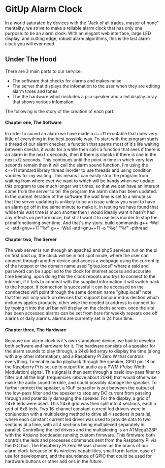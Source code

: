 # GitUp Alarm Clock

In a world saturated by devices with the "Jack of all trades, master of none" mentality, we strive to make a reliable alarm clock that has only one purpose: to be an alarm clock. With an elegant web interface, large LED display, and cutting edge, robust alarm algorithms, this is the last alarm clock you will ever need.




## Under The Hood

There are 3 main parts to our service; 
- The software that checks for alarms and makes noise
- The server that displays the infomation to the user when they are editing alarm times and tones
- The the hardware which includes a pi a speaker and a led display array that shows various infomation

The following is the story of the creation of each part.

#### Chapter one, The Software

In order to sound an alarm we have made a c++11 excutable that does very little of everything in the best possible way.
To start with the program starts a thread of our alarm checker, a function that spents most of it's life waiting between checks,
it waits for a while then calls a function that sees if there is an alarm in the next x seconds, then if there is checks if there
is one in the next x/2 seconds. This continues until the point in time in which very few seconds remain then it will call the
alarm sound function. I'm using the c++11 standard library thread inorder to use threads and using condition varibles for my
waiting. This means I can easily stop the program from waiting from where ever we want to which will be handy when we update this
program to use much longer wait times, so that we can have an interupt come from the server to tell the program the alarm data has
been updated. In the current iteration of the software the wait time is set to a minute so that the server updating is unlikely 
to be an issue unless you want to have an alarm go off in the same minute to make it. In testing we have found that while this wait
time is much shorter then I would ideally want it hasn't had any effects on performance, but still I want it to use less inorder to
stop the pi malfunctioning over time. And that's my story.
build commands
g++ -Wall -c -std=gnu++11 "%f"
g++ -Wall -std=gnu++11 -o "%e" "%f" -pthread

#### Chapter two, The Server

The web server is run through an apache2 and php5 services run on the pi. on first boot up, the clock will be in hot spot mode, where
the user can connect through another device and access a webpage using the current ip of the hotspot or the domain name used "gitup.local"
where a ssid and password can be supplied to the clock for internet access and accurate time keeping. upon doing this the clock reboots
and trys to connect to the internet, if it fails to connect with the supplied information it will switch back to the hotspot. if 
connection is successful it can be accessed on the connbected wifi point through the same domain name "gitup.local" note that this will
only work on devices that support bonjour mdns dection which includes apples products, other wise the needed ip address to connect to by
typing it into the url bar will display on the clocks screen. once the site has been accessed alarms can be set from here 
for weekly repeats one off alarms or daily alarms. alarms are currently set in 24 hour time.

#### Chapter three, The Hardware

Because our alarm clock is it's own standalone device, we had to develop both software and hardware for it. The hardware consists of a 
speaker for the alarm sounds to play through, a 24x8 led array to display the time (along with any other information), and a 
Raspberry Pi Zero W that controls everything. To enable audio playback through the speaker, GPIO pin 18 on the Raspberry Pi is set up
to output the audio as a PWM (Pulse Width Modulation) signal. This signal is then sent through a basic low-pass filter to filter out 
all the high frequencies (above about 20kH) that would otherwise make the audio sound terrible, and could possibly damage the speaker.
To further protect the speaker, a 10uF capacitor is put between the output of the low-pass filter and the speaker to stop any DC current
from passing through and potentially damaging the speaker. For the display, a grid of 24x8 leds were used. This 24x8 grid was then split 
into 4 sections, each a grid of 6x8 leds. Two 16-channel constant current led drivers were in conjunction with a multiplexing method to 
drive all 4 sections in parallel, where each constant current led driver was used to provide data to two sections at a time, with all
4 sections being multiplexed separately in parallel. Controlling the led drivers and the multiplexing is an ATMega328P with the 
Arduino bootloader running custom firmware. This firmware both controls the leds and processes commands sent from the Raspberry Pi 
via the I2C bus. The Raspberry Pi Zero W was chosen as the brains of our alarm clock because of its wireless capabilities, small 
form factor, ease of use for development, and the abundance of GPIO that could be used for hardware buttons or other add ons in the 
future.
